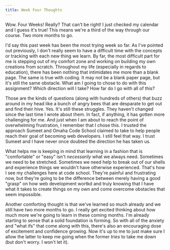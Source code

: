 ```yaml
---
title: Week Four Thoughts
---
```


Wow. Four Weeks! Really? That can't be right! I just checked my calendar and I guess it's true! This means we're a third of the way through our course. Two more months to go. 

I'd say this past week has been the most trying week so far. As I've pointed out previously, I don't really seem to have a difficult time with the concepts or tracking with each new thing we learn. By far, the most difficult part for me is stepping out of my comfort zone and working on building my own creations from scratch. Throughout my life (especially in regards to education), there has been nothing that intimidates me more than a blank page. The same is true with coding. It may not be a blank paper page, but it's still the same obstacle. What am *I* going to chose to do with this assignment? Which direction will I take? How far do I go with all of this?

Those are the kinds of questions (along with hundreds of others) that buzz around in my head like a bunch of angry bees that are desparate to get out and find their hive. Yes. It's still these struggles. They haven't changed since the last time I wrote about them. In fact, if anything, it has gotten more challenging for me. And just when I am about to reach the point of overwhelming frustration, I remember that I chose this. I trusted the approach Sumeet and Omaha Code School claimed to take to help people reach their goal of becoming web developers. I still feel that way. I trust Sumeet and I have never once doubted the direction he has taken us. 

What helps me is keeping in mind that learning in a fashion that is "comfortable" or "easy" isn't *necessarily* what we always need. Sometimes we need to be stretched. Sometimes we need help to break out of our shells and experience things we wouldn't have otherwise experienced. That's how I see my challenges here at code school. They're painful and frustrating now, but they're going to be the difference between merely having a good "grasp" on how web development wortkd and truly knowing that I have what it takes to create things on my own and come overcome obstacles that seem impossible. 

Another comforting thought is that we've learned so much already and we still have two more months to go. I really get excited thinking about how much more we're going to learn in these coming months. I'm already starting to sense that a solid foundation is forming. So with all of the anxiety and "what ifs" that come along with this, there's also an encouraging dose of excitement and confidence growing. Now it's up to me to just make sure I allow the latter to keep me going when the former *tries* to take me down (but don't worry. I won't let it).